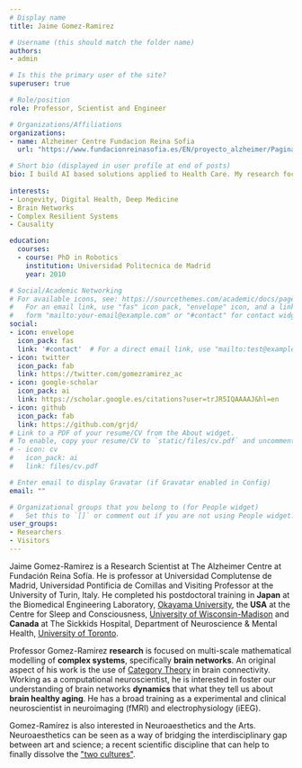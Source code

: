 ```yaml
---
# Display name
title: Jaime Gomez-Ramirez

# Username (this should match the folder name)
authors:
- admin

# Is this the primary user of the site?
superuser: true

# Role/position
role: Professor, Scientist and Engineer 

# Organizations/Affiliations
organizations:
- name: Alzheimer Centre Fundacion Reina Sofia
  url: "https://www.fundacionreinasofia.es/EN/proyecto_alzheimer/Paginas/default.aspx"

# Short bio (displayed in user profile at end of posts)
bio: I build AI based solutions applied to Health Care. My research focuses on multi-scale mathematical modelling of complex systems, specifically brain networks.
  
interests:
- Longevity, Digital Health, Deep Medicine  
- Brain Networks
- Complex Resilient Systems
- Causality

education:
  courses:
  - course: PhD in Robotics
    institution: Universidad Politecnica de Madrid
    year: 2010

# Social/Academic Networking
# For available icons, see: https://sourcethemes.com/academic/docs/page-builder/#icons
#   For an email link, use "fas" icon pack, "envelope" icon, and a link in the
#   form "mailto:your-email@example.com" or "#contact" for contact widget.
social:
- icon: envelope
  icon_pack: fas
  link: '#contact'  # For a direct email link, use "mailto:test@example.org".
- icon: twitter
  icon_pack: fab
  link: https://twitter.com/gomezramirez_ac
- icon: google-scholar
  icon_pack: ai
  link: https://scholar.google.es/citations?user=trJR5IQAAAAJ&hl=en
- icon: github
  icon_pack: fab
  link: https://github.com/grjd/
# Link to a PDF of your resume/CV from the About widget.
# To enable, copy your resume/CV to `static/files/cv.pdf` and uncomment the lines below.
# - icon: cv
#   icon_pack: ai
#   link: files/cv.pdf

# Enter email to display Gravatar (if Gravatar enabled in Config)
email: ""

# Organizational groups that you belong to (for People widget)
#   Set this to `[]` or comment out if you are not using People widget. 
user_groups:
- Researchers
- Visitors
---
```


Jaime Gomez-Ramirez is a Research Scientist at The Alzheimer Centre at Fundación Reina Sofía. He is professor at Universidad Complutense de Madrid, Universidad Pontificia de Comillas and Visiting Professor at the University of Turin, Italy. 
He completed his postdoctoral training in <strong>Japan</strong> at the Biomedical Engineering Laboratory, [Okayama University](http://www.biolab.mech.okayama-u.ac.jp/startE.html/), the <strong>USA</strong> at the Centre for Sleep and Consciousness, [University of Wisconsin-Madison](http://centerforsleepandconsciousness.med.wisc.edu/) and <strong>Canada</strong> at The Sickkids Hospital, Department of Neuroscience & Mental Health, [University of Toronto](http://www.sickkids.ca/Research/Neurosciences-and-mental-health/index.html/).

<!-- GOES IN VITA: He was visiting Researcher at the University of California, Berkeley, University of Palermo and the Humboldt University, Berlin.He worked for several years in the private sector as a consultant and as team leader in France and Spain for IT and consulting firms. Since 2004, he has returned to Academia, where he currently continues his role as a Research Scholar and Professor.-->

Professor Gomez-Ramirez <strong>research</strong> is focused on multi-scale mathematical modelling of <strong>complex systems</strong>, specifically <strong>brain networks</strong>. An original aspect of his work is the use of [Category Theory](https://www.springer.com/gp/book/9789400777378) in brain connectivity. Working as a computational neuroscientist, he is interested in foster our understanding of brain networks <strong>dynamics</strong> that what they tell us about <strong>brain healthy aging</strong>. He has a broad training as a experimental and clinical neuroscientist in neuroimaging (fMRI) and electrophysiology (iEEG).

Gomez-Ramírez is also interested in Neuroaesthetics and the Arts. Neuroaesthetics can be seen as a way of bridging the interdisciplinary gap between art and science; a recent scientific discipline that can help to finally dissolve the 
["two cultures"](http://www.aslab.org/~sanz/index.php?option=com_content&task=view&id=54&Itemid=29).

